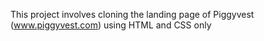 This project involves cloning the landing page of Piggyvest (www.piggyvest.com) using HTML and CSS only
